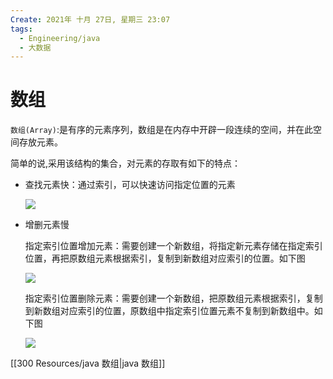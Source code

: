 ```yaml
---
Create: 2021年 十月 27日, 星期三 23:07
tags: 
  - Engineering/java
  - 大数据
---
```







# 数组

`数组(Array)`:是有序的元素序列，数组是在内存中开辟一段连续的空间，并在此空间存放元素。

简单的说,采用该结构的集合，对元素的存取有如下的特点：

-   查找元素快：通过索引，可以快速访问指定位置的元素
    
    ![](https://images-1257755739.cos.ap-guangzhou.myqcloud.com/hexo/posts/java-data-structure/%E6%95%B0%E7%BB%84%E6%9F%A5%E8%AF%A2%E5%BF%AB.png)
    
-   增删元素慢
    
    指定索引位置增加元素：需要创建一个新数组，将指定新元素存储在指定索引位置，再把原数组元素根据索引，复制到新数组对应索引的位置。如下图
    
    ![](https://images-1257755739.cos.ap-guangzhou.myqcloud.com/hexo/posts/java-data-structure/%E6%95%B0%E7%BB%84%E6%B7%BB%E5%8A%A0.png)
    
    指定索引位置删除元素：需要创建一个新数组，把原数组元素根据索引，复制到新数组对应索引的位置，原数组中指定索引位置元素不复制到新数组中。如下图
    
    ![](https://images-1257755739.cos.ap-guangzhou.myqcloud.com/hexo/posts/java-data-structure/%E6%95%B0%E7%BB%84%E5%88%A0%E9%99%A4.png)
	
	

[[300 Resources/java 数组|java 数组]]